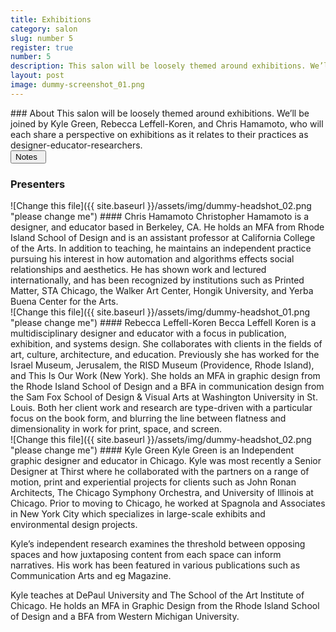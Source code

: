```yaml
---
title: Exhibitions
category: salon
slug: number 5
register: true
number: 5
description: This salon will be loosely themed around exhibitions. We’ll be joined by Kyle Green, Rebecca Leffell-Koren, and Chris Hamamoto, who will each share a perspective on exhibitions as it relates to their practices as designer-educator-researchers.
layout: post
image: dummy-screenshot_01.png
---
```

<section class="intro-material" markdown="1">
<div class="intro-text" markdown="1">
### About
This salon will be loosely themed around exhibitions. We’ll be joined by Kyle Green, Rebecca Leffell-Koren, and Chris Hamamoto, who will each share a perspective on exhibitions as it relates to their practices as designer-educator-researchers.
</div>
<div class="intro-button">
<a href="https://docs.google.com/document/d/1p9MliwpWaWGfZX_4z9k9hxbcgTsGjeGKio_oDGJJlhI/edit?usp=sharing"><button>Notes&ensp;<i class="fas fa-long-arrow-alt-down"></i></button></a>
</div>
</section>

### Presenters
<section class="presenter-container-odd" markdown="1">
<article markdown="1">
![Change this file]({{ site.baseurl }}/assets/img/dummy-headshot_02.png "please change me")
#### Chris Hamamoto
Christopher Hamamoto is a designer, and educator based in Berkeley, CA. He holds an MFA from Rhode Island School of Design and is an assistant professor at California College of the Arts. In addition to teaching, he maintains an independent practice pursuing his interest in how automation and algorithms effects social relationships and aesthetics. He has shown work and lectured internationally, and has been recognized by institutions such as Printed Matter, STA Chicago, the Walker Art Center, Hongik University, and Yerba Buena Center for the Arts.
</article>

<article markdown="1">
![Change this file]({{ site.baseurl }}/assets/img/dummy-headshot_01.png "please change me")
#### Rebecca Leffell-Koren
Becca Leffell Koren is a multidisciplinary designer and educator with a focus in publication, exhibition, and systems design. She collaborates with clients in the fields of art, culture, architecture, and education. Previously she has worked for the Israel Museum, Jerusalem, the RISD Museum (Providence, Rhode Island), and This Is Our Work (New York). She holds an MFA in graphic design from the Rhode Island School of Design and a BFA in communication design from the Sam Fox School of Design & Visual Arts at Washington University in St. Louis. Both her client work and research are type-driven with a particular focus on the book form, and blurring the line between flatness and dimensionality in work for print, space, and screen.
</article>

<article markdown="1">
![Change this file]({{ site.baseurl }}/assets/img/dummy-headshot_02.png "please change me")
#### Kyle Green
Kyle Green is an Independent graphic designer and educator in Chicago. Kyle was most recently a Senior Designer at Thirst where he collaborated with the partners on a range of motion, print and experiential projects for clients such as John Ronan Architects, The Chicago Symphony Orchestra, and University of Illinois at Chicago. Prior to moving to Chicago, he worked at Spagnola and Associates in New York City which specializes in large-scale exhibits and environmental design projects.

Kyle’s independent research examines the threshold between opposing spaces and how juxtaposing content from each space can inform narratives. His work has been featured in various publications such as Communication Arts and eg Magazine.

Kyle teaches at DePaul University and The School of the Art Institute of Chicago. He holds an MFA in Graphic Design from the Rhode Island School of Design and a BFA from Western Michigan University.
</article>

</section>

